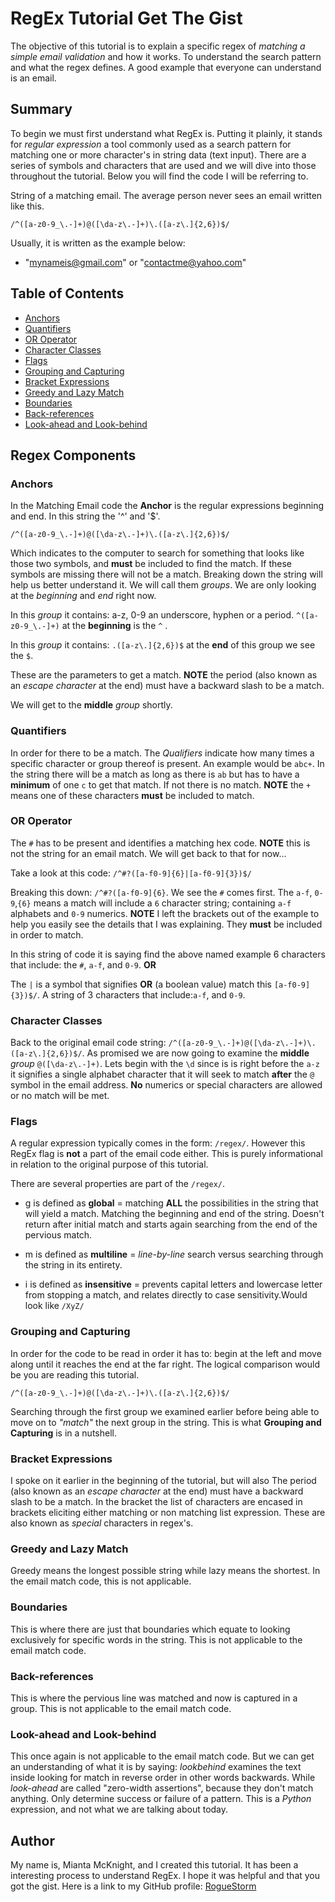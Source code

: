 # RegEx Tutorial Get The Gist

The objective of this tutorial is to explain a specific regex of *matching a simple email validation* and how it works. To understand the search pattern and what the regex defines. A good example that everyone can understand is an email. 

## Summary
To begin we must first understand what RegEx is.
Putting it plainly, it stands for *regular expression* a tool commonly used as a search pattern for matching one or more character's in string data (text input). 
There are a series of symbols and characters that are used and we will dive into those throughout the tutorial. Below you will find the code I will be referring to.
 
String of a matching email. The average person never sees an email written like this.

`/^([a-z0-9_\.-]+)@([\da-z\.-]+)\.([a-z\.]{2,6})$/`

Usually, it is written as the example below:
- "mynameis@gmail.com" or "contactme@yahoo.com"


## Table of Contents

- [Anchors](#anchors)
- [Quantifiers](#quantifiers)
- [OR Operator](#or-operator)
- [Character Classes](#character-classes)
- [Flags](#flags)
- [Grouping and Capturing](#grouping-and-capturing)
- [Bracket Expressions](#bracket-expressions)
- [Greedy and Lazy Match](#greedy-and-lazy-match)
- [Boundaries](#boundaries)
- [Back-references](#back-references)
- [Look-ahead and Look-behind](#look-ahead-and-look-behind)

## Regex Components

### Anchors
In the Matching Email code the **Anchor** is the regular expressions beginning and end. In this string the '^' and '$'. 

`/^([a-z0-9_\.-]+)@([\da-z\.-]+)\.([a-z\.]{2,6})$/`

Which indicates to the computer to search for something that looks like those two symbols, and **must** be included to find the match. 
If these symbols are missing there will not be a match.
Breaking down the string will help us better understand it.
We will call them *groups*. We are only looking at the *beginning* and *end* right now. 

In this *group* it contains: a-z, 0-9 an underscore, hyphen or a period.
`^([a-z0-9_\.-]+)`   at the __beginning__ is the `^` .

In this *group* it contains:
`.([a-z\.]{2,6})$`  at the __end__ of this group we see the `$`.

These are the parameters to get a match. **NOTE** the period (also known as an *escape character* at the end) must have a backward slash to be a match.

We will get to the **middle** _group_ shortly.

### Quantifiers
In order for there to be a match. 
The *Qualifiers* indicate how many times a specific character or group thereof is present. An example would be `abc+`.
In the string there will be a match as long as there is `ab` but has to have a **minimum** of one `c` to get that match. If not there is no match. 
**NOTE** the `+` means one of these characters **must** be included to match.

### OR Operator
The `#` has to be present and identifies a matching hex code.
**NOTE** this is not the string for an email match. We will get back to that for now... 

Take a look at this code: `/^#?([a-f0-9]{6}|[a-f0-9]{3})$/`

 Breaking this down: `/^#?([a-f0-9]{6}`. We see the `#` comes first. The `a-f`, `0-9`,`{6}` means a match will include a `6` character string; containing `a-f` alphabets and `0-9` numerics. **NOTE** I left the brackets out of the example to help you easily see the details that I was explaining. They **must** be included in order to match. 
 
 In this string of code it is saying find the above named example 6 characters that include: the `#`, `a-f`, and `0-9`. **OR**

 The `|` is a symbol that signifies **OR** (a boolean value) match this `[a-f0-9]{3})$/`. A string of 3 characters that include:`a-f`, and `0-9`.
 
 ### Character Classes
Back to the original email code string: `/^([a-z0-9_\.-]+)@([\da-z\.-]+)\.([a-z\.]{2,6})$/`. As promised we are now going to examine the **middle** _group_ `@([\da-z\.-]+)`.
Lets begin with the `\d` since is is right before the `a-z` it signifies a single alphabet character that it will seek to match **after** the `@` symbol in the email address. **No** numerics or special characters are allowed or no match will be met.  

### Flags
 A regular expression typically comes in the form: `/regex/`.
 However this RegEx flag is **not** a part of the email code either. This is purely informational in relation to the original purpose of this tutorial. 
 
 There are several properties are part of the `/regex/`. 
 - g is defined as **global** = matching **ALL** the possibilities in the string  that will yield a match. Matching the beginning and end of the string. Doesn't return after initial match and starts again searching from the end of the pervious match.

 - m is defined as **multiline** = _line-by-line_ search versus searching through the string in its entirety.
   
 - i is defined as **insensitive** = prevents capital letters and lowercase letter from stopping a match, and relates directly to case sensitivity.Would look like `/XyZ/`

### Grouping and Capturing
In order for the code to be read in order it has to: begin at the left and move along until it reaches the end at the far right. The logical comparison would be you are reading this tutorial.

`/^([a-z0-9_\.-]+)@([\da-z\.-]+)\.([a-z\.]{2,6})$/`

Searching through the first group we examined earlier before being able to move  on to _"match"_ the next group in the string. This is what **Grouping and Capturing** is in a nutshell.

### Bracket Expressions
I spoke on it earlier in the beginning of the tutorial, but will also The period (also known as an *escape character* at the end) must have a backward slash to be a match. In the bracket the list of characters are encased in brackets eliciting either matching or non matching list expression. These are also known as _special_ characters in regex's. 
### Greedy and Lazy Match
Greedy means the longest possible string while lazy means the shortest. In the email match code, this is not applicable. 
### Boundaries
This is where there  are just that boundaries which equate to looking exclusively for specific words  in the string. This is not applicable to the email match code.
### Back-references
This is where the pervious line was matched and now is captured in a group. This is not applicable to the email match code.

### Look-ahead and Look-behind
This once again is not applicable to the email match code. But we can get an understanding of what it is by saying: _lookbehind_ examines the text inside looking for match in reverse order in other words backwards. While _look-ahead_ are called "zero-width assertions", because they don't match anything. Only determine success or failure of a pattern. This is a _Python_ expression, and not what we are talking about today.

## Author
My name is, Mianta McKnight, and I created this tutorial. 
It has been a interesting process to understand RegEx.
I hope it was helpful and that you got the gist.
Here is a link to my GitHub profile: [RogueStorm](https://gist.github.com/RogueStorm7)


